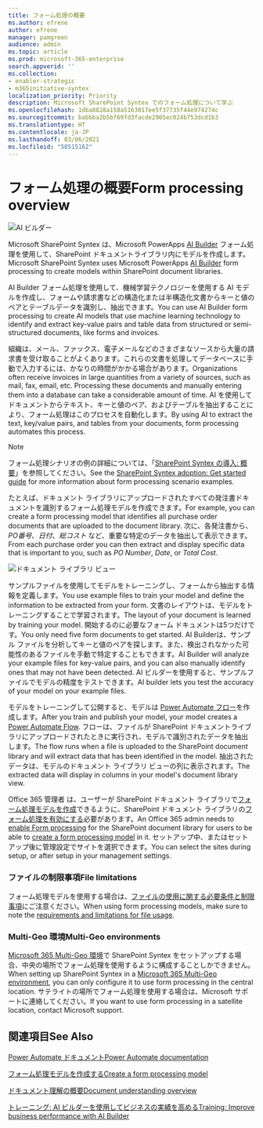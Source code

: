 ```yaml
---
title: フォーム処理の概要
ms.author: efrene
author: efrene
manager: pamgreen
audience: admin
ms.topic: article
ms.prod: microsoft-365-enterprise
search.appverid: ''
ms.collection:
- enabler-strategic
- m365initiative-syntex
localization_priority: Priority
description: Microsoft SharePoint Syntex でのフォーム処理について学ぶ
ms.openlocfilehash: 1dba8828a158a5163017ee5f37735f44e974274c
ms.sourcegitcommit: babbba2b5bf69fd3facde2905ec024b753dcd1b3
ms.translationtype: HT
ms.contentlocale: ja-JP
ms.lasthandoff: 03/06/2021
ms.locfileid: "50515162"
---
```

# <a name="form-processing-overview"></a><span data-ttu-id="b5ec4-103">フォーム処理の概要</span><span class="sxs-lookup"><span data-stu-id="b5ec4-103">Form processing overview</span></span>

 ![AI ビルダー](../media/content-understanding/ai-builder.png)</br>

<span data-ttu-id="b5ec4-105">Microsoft SharePoint Syntex は、Microsoft PowerApps [AI Builder](https://docs.microsoft.com/ai-builder/overview) フォーム処理を使用して、SharePoint ドキュメントライブラリ内にモデルを作成します。</span><span class="sxs-lookup"><span data-stu-id="b5ec4-105">Microsoft SharePoint Syntex uses Microsoft PowerApps [AI Builder](https://docs.microsoft.com/ai-builder/overview) form processing to create models within SharePoint document libraries.</span></span>

<span data-ttu-id="b5ec4-106">AI Builder フォーム処理を使用して、機械学習テクノロジーを使用する AI モデルを作成し、フォームや請求書などの構造化または半構造化文書からキーと値のペアとテーブルデータを識別し、抽出できます。</span><span class="sxs-lookup"><span data-stu-id="b5ec4-106">You can use AI Builder form processing to create AI models that use machine learning technology to identify and extract key-value pairs and table data from structured or semi-structured  documents, like forms and invoices.</span></span>

<span data-ttu-id="b5ec4-107">組織は、メール、ファックス、電子メールなどのさまざまなソースから大量の請求書を受け取ることがよくあります。これらの文書を処理してデータベースに手動で入力するには、かなりの時間がかかる場合があります。</span><span class="sxs-lookup"><span data-stu-id="b5ec4-107">Organizations often receive invoices in large quantities from a variety of sources, such as mail, fax, email, etc. Processing these documents and manually entering them into a database can take a considerable amount of time.</span></span> <span data-ttu-id="b5ec4-108">AI を使用してドキュメントからテキスト、キーと値のペア、およびテーブルを抽出することにより、フォーム処理はこのプロセスを自動化します。</span><span class="sxs-lookup"><span data-stu-id="b5ec4-108">By using AI to extract the text, key/value pairs, and tables from your documents, form processing automates this process.</span></span> 

> [!NOTE]
> <span data-ttu-id="b5ec4-109">フォーム処理シナリオの例の詳細については、「[SharePoint Syntex の導入: 概要](https://docs.microsoft.com/microsoft-365/contentunderstanding/adoption-getstarted#form-processing-scenario-example)」を参照してください。</span><span class="sxs-lookup"><span data-stu-id="b5ec4-109">See the [SharePoint Syntex adoption: Get started guide](https://docs.microsoft.com/microsoft-365/contentunderstanding/adoption-getstarted#form-processing-scenario-example) for more information about form processing scenario examples.</span></span>

<span data-ttu-id="b5ec4-110">たとえば、ドキュメント ライブラリにアップロードされたすべての発注書ドキュメントを識別するフォーム処理モデルを作成できます。</span><span class="sxs-lookup"><span data-stu-id="b5ec4-110">For example, you can create a form processing model that identifies all purchase order documents that are uploaded to the document library.</span></span> <span data-ttu-id="b5ec4-111">次に、各発注書から、*PO番号*、*日付*、*総コスト* など、重要な特定のデータを抽出して表示できます。</span><span class="sxs-lookup"><span data-stu-id="b5ec4-111">From each purchase order you can then extract and display specific data that is important to you, such as *PO Number*, *Date*, or *Total Cost*.</span></span>

![ドキュメント ライブラリ ビュー](../media/content-understanding/doc-lib-done.png)</br>  

<span data-ttu-id="b5ec4-113">サンプルファイルを使用してモデルをトレーニングし、フォームから抽出する情報を定義します。</span><span class="sxs-lookup"><span data-stu-id="b5ec4-113">You use example files to train your model and define the information to be extracted from your form.</span></span> <span data-ttu-id="b5ec4-114">文書のレイアウトは、モデルをトレーニングすることで学習されます。</span><span class="sxs-lookup"><span data-stu-id="b5ec4-114">The layout of your document is learned by training your model.</span></span> <span data-ttu-id="b5ec4-115">開始するのに必要なフォーム ドキュメントは5つだけです。</span><span class="sxs-lookup"><span data-stu-id="b5ec4-115">You only need five form documents to get started.</span></span> <span data-ttu-id="b5ec4-116">AI Builderは、サンプル ファイルを分析してキーと値のペアを探します。また、検出されなかった可能性のあるファイルを手動で特定することもできます。</span><span class="sxs-lookup"><span data-stu-id="b5ec4-116">AI Builder will analyze your example files for key-value pairs, and you can also manually identify ones that may not have been detected.</span></span>  <span data-ttu-id="b5ec4-117">AI ビルダーを使用すると、サンプルファイルでモデルの精度をテストできます。</span><span class="sxs-lookup"><span data-stu-id="b5ec4-117">AI builder lets you test the accuracy of your model on your example files.</span></span>

<span data-ttu-id="b5ec4-118">モデルをトレーニングして公開すると、モデルは [Power Automate フロー](https://docs.microsoft.com/power-automate/getting-started)を作成します。</span><span class="sxs-lookup"><span data-stu-id="b5ec4-118">After you train and publish your model, your model creates a [Power Automate Flow](https://docs.microsoft.com/power-automate/getting-started).</span></span> <span data-ttu-id="b5ec4-119">フローは、ファイルが SharePoint ドキュメントライブラリにアップロードされたときに実行され、モデルで識別されたデータを抽出します。</span><span class="sxs-lookup"><span data-stu-id="b5ec4-119">The flow runs when a file is uploaded to the SharePoint document library and will extract data that has been identified in the model.</span></span> <span data-ttu-id="b5ec4-120">抽出されたデータは、モデルのドキュメント ライブラリ ビューの列に表示されます。</span><span class="sxs-lookup"><span data-stu-id="b5ec4-120">The extracted data will display in columns in your model's document library view.</span></span>

<span data-ttu-id="b5ec4-121">Office 365 管理者 は、ユーザーが SharePoint ドキュメント ライブラリで[フォーム処理モデルを作成](create-a-form-processing-model.md)できるように、SharePoint ドキュメント ライブラリの[フォーム処理を有効にする](https://docs.microsoft.com/microsoft-365/contentunderstanding/set-up-content-understanding#to-set-up-content-understanding)必要があります。</span><span class="sxs-lookup"><span data-stu-id="b5ec4-121">An Office 365 admin needs to [enable Form processing](https://docs.microsoft.com/microsoft-365/contentunderstanding/set-up-content-understanding#to-set-up-content-understanding) for the SharePoint document library for users to be able to [create a form processing model](create-a-form-processing-model.md) in it.</span></span> <span data-ttu-id="b5ec4-122">セットアップ中、またはセットアップ後に管理設定でサイトを選択できます。</span><span class="sxs-lookup"><span data-stu-id="b5ec4-122">You can select the sites during setup, or after setup in your management settings.</span></span>

### <a name="file-limitations"></a><span data-ttu-id="b5ec4-123">ファイルの制限事項</span><span class="sxs-lookup"><span data-stu-id="b5ec4-123">File limitations</span></span>

<span data-ttu-id="b5ec4-124">フォーム処理モデルを使用する場合は、[ファイルの使用に関する必要条件と制限事項](https://docs.microsoft.com/ai-builder/form-processing-model-requirements)にご注意ください。</span><span class="sxs-lookup"><span data-stu-id="b5ec4-124">When using form processing models, make sure to note the [requirements and limitations for file usage](https://docs.microsoft.com/ai-builder/form-processing-model-requirements).</span></span>

### <a name="multi-geo-environments"></a><span data-ttu-id="b5ec4-125">Multi-Geo 環境</span><span class="sxs-lookup"><span data-stu-id="b5ec4-125">Multi-Geo environments</span></span>

<span data-ttu-id="b5ec4-126">[Microsoft 365 Multi-Geo 環境](https://docs.microsoft.com/microsoft-365/enterprise/microsoft-365-multi-geo)で SharePoint Syntex をセットアップする場合、中央の場所でフォーム処理を使用するように構成することしかできません。</span><span class="sxs-lookup"><span data-stu-id="b5ec4-126">When setting up SharePoint Syntex in a [Microsoft 365 Multi-Geo environment](https://docs.microsoft.com/microsoft-365/enterprise/microsoft-365-multi-geo), you can only configure it to use form processing in the central location.</span></span> <span data-ttu-id="b5ec4-127">サテライトの場所でフォーム処理を使用する場合は、Microsoft サポートに連絡してください。</span><span class="sxs-lookup"><span data-stu-id="b5ec4-127">If you want to use form processing in a satellite location, contact Microsoft support.</span></span>






## <a name="see-also"></a><span data-ttu-id="b5ec4-128">関連項目</span><span class="sxs-lookup"><span data-stu-id="b5ec4-128">See Also</span></span>
  
[<span data-ttu-id="b5ec4-129">Power Automate ドキュメント</span><span class="sxs-lookup"><span data-stu-id="b5ec4-129">Power Automate documentation</span></span>](https://docs.microsoft.com/power-automate/)

[<span data-ttu-id="b5ec4-130">フォーム処理モデルを作成する</span><span class="sxs-lookup"><span data-stu-id="b5ec4-130">Create a form processing model</span></span>](create-a-form-processing-model.md)

[<span data-ttu-id="b5ec4-131">ドキュメント理解の概要</span><span class="sxs-lookup"><span data-stu-id="b5ec4-131">Document understanding overview</span></span>](document-understanding-overview.md)

[<span data-ttu-id="b5ec4-132">トレーニング: AI ビルダーを使用してビジネスの実績を高める</span><span class="sxs-lookup"><span data-stu-id="b5ec4-132">Training: Improve business performance with AI Builder</span></span>](https://docs.microsoft.com/learn/paths/improve-business-performance-ai-builder/?source=learn)
